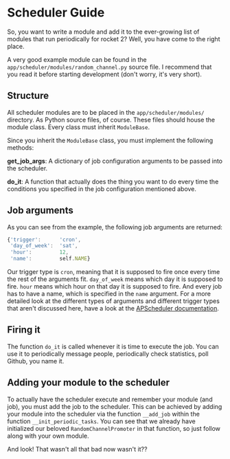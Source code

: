 # Scheduler Guide

So, you want to write a module and add it to the ever-growing list of modules
that run periodically for rocket 2? Well, you have come to the right place.

A very good example module can be found in the
`app/scheduler/modules/random_channel.py` source file. I recommend that you
read it before starting development (don't worry, it's very short).

## Structure

All scheduler modules are to be placed in the `app/scheduler/modules/`
directory. As Python source files, of course. These files should house the
module class. Every class must inherit `ModuleBase`.

Since you inherit the `ModuleBase` class, you must implement the following
methods:

**get\_job\_args**: A dictionary of job configuration arguments to be passed
into the scheduler.

**do\_it**: A function that actually does the thing you want to do every time
the conditions you specified in the job configuration mentioned above.

## Job arguments

As you can see from the example, the following job arguments are returned:

```js
{'trigger':      'cron',
 'day_of_week':  'sat',
 'hour':         12,
 'name':         self.NAME}
```

Our trigger type is `cron`, meaning that it is supposed to fire once every time
the rest of the arguments fit. `day_of_week` means which day it is supposed to
fire. `hour` means which hour on that day it is supposed to fire. And every job
has to have a name, which is specified in the `name` argument. For a more
detailed look at the different types of arguments and different trigger types
that aren't discussed here, have a look at the [APScheduler
documentation][apdocs].

## Firing it

The function `do_it` is called whenever it is time to execute the job. You can
use it to periodically message people, periodically check statistics, poll
Github, you name it.

## Adding your module to the scheduler

To actually have the scheduler execute and remember your module (and job), you
must add the job to the scheduler. This can be achieved by adding your module
into the scheduler via the function `__add_job` within the function
`__init_periodic_tasks`. You can see that we already have initialized our
beloved `RandomChannelPromoter` in that function, so just follow along with
your own module.

And look! That wasn't all that bad now wasn't it??

[apdocs]: https://apscheduler.readthedocs.io/en/latest/modules/triggers/interval.html?highlight=intervaltrigger#apscheduler.triggers.interval.IntervalTrigger
